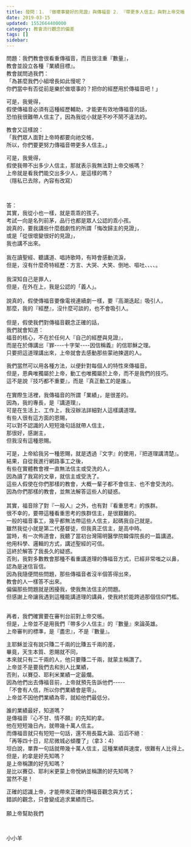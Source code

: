 ```yaml
---
title: 發問：1. 『做壞事變好的見證』與傳福音 2. 『帶更多人信主』與對上帝交帳
date: 2019-03-15
updated: 1552664400000
category: 教會流行觀念的偏差
tags: []
sidebar: 
---
```


<p>問題：我們教會很看重傳福音，而且很注重『數量』，<br/>
教會並設立各種『業績目標』。<br/>
教會就問過我們：<br/>
「為甚麼我們小組增長如此慢呢？<br/>
你們當中有否從前是樂於做壞事的？把你的經歷用於傳福音吧！」</p>
<p>可是，我覺得，<br/>
假使傳福音必須有這種經歷輔助，才能更有效地傳福音的話，<br/>
恐怕我很難帶人信主了，因為我從小就是不吵不鬧不違法的。</p>
<p>教會又這樣說：<br/>
「我們眾人面對上帝時都要向祂交帳，<br/>
所以，你們要更努力傳福音帶更多人信主。」</p>
<p>可是，我覺得，<br/>
假使我帶不出多少人信主，那就表示我無法對上帝交帳嗎？<br/>
上帝就是看我們能交出多少人，是這樣的嗎？<br/>
（隱私已去除，內容有改寫）</p>
<p> </p>
<p>答：<br/>
其實，我從小也一樣，就是乖乖的孩子。<br/>
考試一向是名列前茅，品行也都是眾人公認的乖小孩。<br/>
說真的，要我講些什麼戲劇性的所謂「悔改歸主的見證」，<br/>
或是「從很壞變很好的見證」，<br/>
我也講不出來。<br/>
 <br/>
我在讀聖經、聽講道、唱詩歌時，有時會感動流淚，<br/>
但是，沒有什麼奇特經歷：方言、大哭、大笑、倒地、嘔吐、、、、。<br/>
 <br/>
我深知自己是罪人，<br/>
但是，在外在上，我是公認的「義人」。<br/>
 <br/>
說真的，假使傳福音要像電視連續劇一樣，要『高潮迭起』吸引人，<br/>
那麼，我的『經歷』，沒什麼可談的，也不會吸引人。<br/>
 <br/>
但是，假使我們對傳福音觀念正確的話，<br/>
我們就會知道：<br/>
福音的核心，不在於任何人『自己的經歷與見證』，<br/>
而是在於傳講出『罪----十字架----因信稱義』的信耶穌之理。<br/>
只要把這道理講出來，上帝就會去感動那些蒙祂揀選的人。</p>
<p>我們當然可以用各種方法，以便針對每個人的特性來傳福音。<br/>
但是，恩典唯獨屬於上帝，動工也唯獨屬於上帝，而不是我們的技巧。<br/>
這不是說『技巧都不重要』，而是『真正動工的是誰』。<br/>
 <br/>
在實際生活裡，我傳福音的所謂「業績」，是很差的。<br/>
因為，我的專長，是『講道理』，<br/>
可是在生活上、工作上，我沒辦法詳細對人這樣講道理。<br/>
有些人很有這方面的恩賜，<br/>
可以對不認識的人短短幾句話就帶人信主，<br/>
那很好，感謝主，<br/>
但我沒有這種恩賜。</p>
<p>可是，上帝給我另一種恩賜，就是透過『文字』的使用，『把道理講清楚』。<br/>
結果，自從我進行網路事工之後，<br/>
有些在實體教會裡一直無法信主或受洗的人，<br/>
因為讀了我寫的文章，就信主或受洗了。<br/>
這些人假使在你們那樣的教會，大概一輩子都不會信主、也不會受洗的。<br/>
因為你們那樣的教會，並無法解答這些人的疑惑。<br/>
 <br/>
其實，福音除了對『一般人』之外，也有對『看重思考』的族群。<br/>
很不幸的，要帶這種看重思考的族群信主，是很艱難的。<br/>
一般的福音事工，幾乎都無法帶這些人信主，起碼我自己就是。<br/>
雖然我從小就是第二代基督徒，但我真正信主，是高中時。<br/>
當時，有一次佈道會，我聽了當初台灣陽明醫學院韓偉院長的一篇講道。<br/>
他用科學、邏輯的方式，講述聖經的可信。<br/>
這終於解答了我長久的疑惑。<br/>
否則，我對多數教會那種不看重講道理的傳福音方式，已經非常嗤之以鼻，<br/>
認為是迷信盲信。<br/>
因為我隨便問些問題，那些傳福音者沒半個答得出來，<br/>
教會的人一樣答不出來。<br/>
偏偏那些問題就是困擾我，使我無法信主的問題。<br/>
但感謝上帝讓我遇到這種能講道理的講員，使我終於能跨過那個信仰門檻。<br/>
 </p>
<p>再者，我們確實要在審判台前對上帝交帳。<br/>
但是，上帝並不是用我們『帶多少人信主』的『數量』來論英雄。<br/>
上帝審判的標準，是『盡忠』，不是『數量』。</p>
<p>主耶穌並沒有說只賺二千兩的比賺五千兩的差，<br/>
畢竟，天生本質、恩賜就不同，<br/>
本來就只有二千兩的人，他只要賺二千兩，就蒙主稱讚了。<br/>
上帝並不是要我們去和別人比業績，<br/>
否則，以賽亞、耶利米業績一定最爛。<br/>
因為他們出去傳福音前，上帝就預先告訴他們-----<br/>
「不會有人信，所以你們業績會是零」。<br/>
上帝並不因他們業績為零，就給他們最低分。</p>
<p>誰的業績最好，知道嗎？<br/>
是傳福音『心不甘、情不願』的先知約拿。<br/>
他在短短幾日內，就帶幾十萬人信主。<br/>
而傳福音就只有短短一句話，還不用長篇大論、滔滔不絕：<br/>
「再等四十日，尼尼微城必傾覆了」（拿3：4）<br/>
坦白說，單靠一句話就帶幾十萬人信主，這種業績與速度，很難有人比得上。<br/>
但是，約拿是好先知嗎？<br/>
是上帝稱讚的好先知嗎？<br/>
是比以賽亞、耶利米更蒙上帝悅納並稱讚的好先知嗎？<br/>
當然不是！</p>
<p>正確的認識上帝，才能帶來正確的傳福音觀念與方式；<br/>
錯誤的觀念，只會變成追求業績而已。<br/>
 <br/>
願上帝幫助我們</p>
<p> </p>
<p>小小羊</p>
